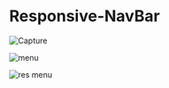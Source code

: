 # Responsive-NavBar
![Capture](https://github.com/HassanRasool1/Responsive-NavBar/assets/109318661/9317696e-beaa-4d80-b13d-6d9beed6e410)


![menu](https://github.com/HassanRasool1/Responsive-NavBar/assets/109318661/50d92ae3-4419-4868-b02f-b53a7af65118)


![res menu](https://github.com/HassanRasool1/Responsive-NavBar/assets/109318661/eec74f54-3537-4013-947d-b2a4ca98200c)
